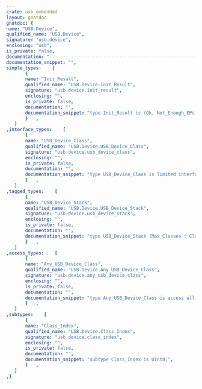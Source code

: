 ```yaml
---
crate: usb_embedded
layout: gnatdoc
gnatdoc: {
name: "USB.Device",
qualified_name: "USB.Device",
signature: "usb.device",
enclosing: "usb",
is_private: false,
documentation: "----------------------------------------------------------------------------\n                                                                          --\n                     Copyright (C) 2018-2021, AdaCore                     --\n                                                                          --\n  Redistribution and use in source and binary forms, with or without      --\n  modification, are permitted provided that the following conditions are  --\n  met:                                                                    --\n     1. Redistributions of source code must retain the above copyright    --\n        notice, this list of conditions and the following disclaimer.     --\n     2. Redistributions in binary form must reproduce the above copyright --\n        notice, this list of conditions and the following disclaimer in   --\n        the documentation and/or other materials provided with the        --\n        distribution.                                                     --\n     3. Neither the name of the copyright holder nor the names of its     --\n        contributors may be used to endorse or promote products derived   --\n        from this software without specific prior written permission.     --\n                                                                          --\n   THIS SOFTWARE IS PROVIDED BY THE COPYRIGHT HOLDERS AND CONTRIBUTORS    --\n   \"AS IS\" AND ANY EXPRESS OR IMPLIED WARRANTIES, INCLUDING, BUT NOT      --\n   LIMITED TO, THE IMPLIED WARRANTIES OF MERCHANTABILITY AND FITNESS FOR  --\n   A PARTICULAR PURPOSE ARE DISCLAIMED. IN NO EVENT SHALL THE COPYRIGHT   --\n   HOLDER OR CONTRIBUTORS BE LIABLE FOR ANY DIRECT, INDIRECT, INCIDENTAL, --\n   SPECIAL, EXEMPLARY, OR CONSEQUENTIAL DAMAGES (INCLUDING, BUT NOT       --\n   LIMITED TO, PROCUREMENT OF SUBSTITUTE GOODS OR SERVICES; LOSS OF USE,  --\n   DATA, OR PROFITS; OR BUSINESS INTERRUPTION) HOWEVER CAUSED AND ON ANY  --\n   THEORY OF LIABILITY, WHETHER IN CONTRACT, STRICT LIABILITY, OR TORT    --\n   (INCLUDING NEGLIGENCE OR OTHERWISE) ARISING IN ANY WAY OUT OF THE USE  --\n   OF THIS SOFTWARE, EVEN IF ADVISED OF THE POSSIBILITY OF SUCH DAMAGE.   --\n                                                                          --\n----------------------------------------------------------------------------",
documentation_snippet: "",
simple_types:    [
       {
       name: "Init_Result",
       qualified_name: "USB.Device.Init_Result",
       signature: "usb.device.init_result",
       enclosing: "",
       is_private: false,
       documentation: "",
       documentation_snippet: "type Init_Result is (Ok, Not_Enough_EPs, Not_Enough_EP_Buffer);",
       }   ,
   ]
,interface_types:    [
       {
       name: "USB_Device_Class",
       qualified_name: "USB.Device.USB_Device_Class",
       signature: "usb.device.usb_device_class",
       enclosing: "",
       is_private: false,
       documentation: "",
       documentation_snippet: "type USB_Device_Class is limited interface;",
       }   ,
   ]
,tagged_types:    [
       {
       name: "USB_Device_Stack",
       qualified_name: "USB.Device.USB_Device_Stack",
       signature: "usb.device.usb_device_stack",
       enclosing: "",
       is_private: false,
       documentation: "",
       documentation_snippet: "type USB_Device_Stack (Max_Classes : Class_Index) is tagged private;",
       }   ,
   ]
,access_types:    [
       {
       name: "Any_USB_Device_Class",
       qualified_name: "USB.Device.Any_USB_Device_Class",
       signature: "usb.device.any_usb_device_class",
       enclosing: "",
       is_private: false,
       documentation: "",
       documentation_snippet: "type Any_USB_Device_Class is access all USB_Device_Class'Class;",
       }   ,
   ]
,subtypes:    [
       {
       name: "Class_Index",
       qualified_name: "USB.Device.Class_Index",
       signature: "usb.device.class_index",
       enclosing: "",
       is_private: false,
       documentation: "",
       documentation_snippet: "subtype Class_Index is UInt8;",
       }   ,
   ]
,}
---
```

